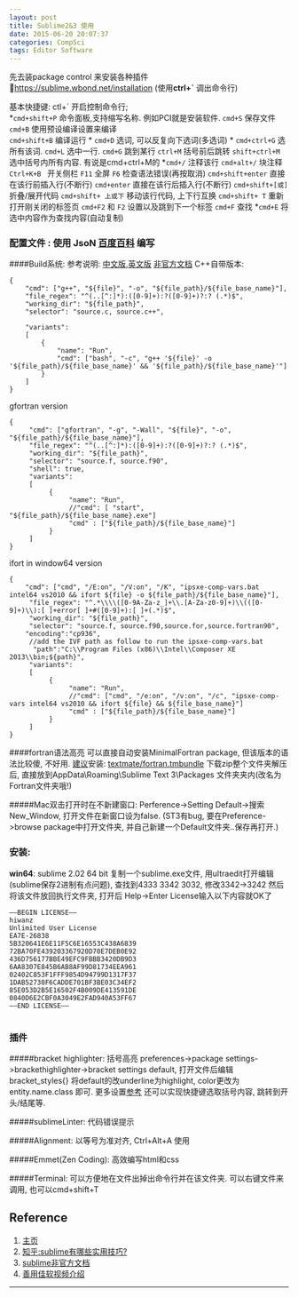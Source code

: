 ```yaml
---
layout: post
title: Sublime2&3 使用
date: 2015-06-20 20:07:37
categories: CompSci
tags: Editor Software
---
```



先去装package control 来安装各种插件 https://sublime.wbond.net/installation (使用**ctrl+\`** 调出命令行)

基本快捷键:
ctl+\`    开启控制命令行;   
\*`cmd+shift+P`    命令面板,支持缩写名称. 例如PCI就是安装软件. 
`cmd+S`    保存文件
`cmd+B`    使用预设编译设置来编译   
`cmd+shift+B`    编译运行
\* `cmd+D`    选词, 可以反复向下选词(多选词)
\* `cmd+ctrl+G`    选所有该词.
`cmd+L`    选中一行.
`cmd+G`    跳到某行
`ctrl+M`    括号前后跳转
`shift+ctrl+M`    选中括号内所有内容. 有说是cmd+ctrl+M的
\*`cmd+/`    注释该行    `cmd+alt+/`    块注释
`Ctrl+K+B `    开关侧栏
`F11`    全屏
`F6`    检查语法错误(再按取消)
`cmd+shift+enter`    直接在该行前插入行(不断行)     `cmd+enter`    直接在该行后插入行(不断行) 
`cmd+shift+[或]`    折叠/展开代码
`cmd+shift+ 上或下`    移动该行代码, 上下行互换
`cmd+shift+ T`    重新打开刚关闭的标签页
`cmd+F2` 和 `F2` 设置以及跳到下一个标签
`cmd+F` 查找
\*`cmd+E` 将选中内容作为查找内容(自动复制)

### 配置文件 : 使用 JsoN [百度百科](http://baike.baidu.com/view/136475.htm) 编写
####Build系统: 
参考说明: [中文版](http://jaylabs.sinaapp.com/Sublime_unofficial/reference/build_systems.html ),[英文版](http://sublimetext.info/docs/en/reference/build_systems.html  )  [非官方文档](http://sublime-text.readthedocs.org/en/latest/reference/build_systems.html  )
C++自带版本:
```
{
	"cmd": ["g++", "${file}", "-o", "${file_path}/${file_base_name}"],
	"file_regex": "^(..[^:]*):([0-9]+):?([0-9]+)?:? (.*)$",
	"working_dir": "${file_path}",
	"selector": "source.c, source.c++",

	"variants":
	[
		{
			"name": "Run",
			"cmd": ["bash", "-c", "g++ '${file}' -o '${file_path}/${file_base_name}' && '${file_path}/${file_base_name}'"]
		}
	]
}
```

gfortran version
```
{
     "cmd": ["gfortran", "-g", "-Wall", "${file}", "-o", "${file_path}/${file_base_name}"],
     "file_regex": "^(..[^:]*):([0-9]+):?([0-9]+)?:? (.*)$",
     "working_dir": "${file_path}",
     "selector": "source.f, source.f90",
     "shell": true,
     "variants":
     [
          {
               "name": "Run",
               //"cmd": [ "start", "${file_path}/${file_base_name}.exe"]
               "cmd" : ["${file_path}/${file_base_name}"]
          }
     ]
}
```

ifort in window64 version
```
{
	"cmd": ["cmd", "/E:on", "/V:on", "/K", "ipsxe-comp-vars.bat intel64 vs2010 && ifort ${file} -o ${file_path}/${file_base_name}"],
     "file_regex": "^.*\\\\([0-9A-Za-z_]+\\.[A-Za-z0-9]+)\\(([0-9]+)\\):[ ]+error[ ]+#([0-9]+):[ ]+(.*)$",
     "working_dir": "${file_path}",
     "selector": "source.f, source.f90,source.for,source.fortran90",
    "encoding":"cp936",
     //add the IVF path as follow to run the ipsxe-comp-vars.bat
      "path":"C:\\Program Files (x86)\\Intel\\Composer XE 2013\\bin;${path}",
     "variants":
     [
          {
               "name": "Run",
               //"cmd": ["cmd", "/e:on", "/v:on", "/c", "ipsxe-comp-vars intel64 vs2010 && ifort ${file} && ${file_base_name}"]
               "cmd" : ["${file_path}/${file_base_name}"]
          }
     ]
}
```
####fortran语法高亮
可以直接自动安装MinimalFortran package, 但该版本的语法比较傻, 不好用.
[建议](http://stackoverflow.com/questions/13713577/how-to-get-proper-text-color-highlighting-for-fortran-90-in-sublime-text-2  )安装: [textmate/fortran.tmbundle](https://github.com/textmate/fortran.tmbundle  ) 下载zip整个文件夹解压后, 直接放到AppData\Roaming\Sublime Text 3\Packages 文件夹夹内(改名为Fortran文件夹哦!)

#####Mac双击打开时在不新建窗口:
Perference->Setting Default->搜索New_Window, 打开文件在新窗口设为false. (ST3有bug, 要在Preference->browse package中打开文件夹, 并自己新建一个Default文件夹..保存再打开.)

### 安装:
**win64**: sublime 2.02 64 bit 
复制一个sublime.exe文件, 用ultraedit打开编辑(sublime保存2进制有点问题), 查找到4333 3342 3032, 修改3342->3242 然后将该文件放回执行文件夹, 打开后 Help->Enter License输入以下内容就OK了
```
—–BEGIN LICENSE—–
hiwanz
Unlimited User License
EA7E-26838
5B320641E6E11F5C6E16553C438A6839
72BA70FE439203367920D70E7DEB0E92
436D756177BBE49EFC9FBBB3420DB9D3
6AA8307E845B6AB8AF99D81734EEA961
02402C853F1FFF9854D94799D1317F37
1DAB52730F6CADDE701BF3BE03C34EF2
85E053D2B5E16502F4B009DE413591DE
0840D6E2CBF0A3049E2FAD940A53FF67
—–END LICENSE—–
 
```
### 插件
#####bracket highlighter: 括号高亮
 preferences->package settings->brackethighlighter->bracket settings default, 打开文件后编辑bracket_styles{} 将default的改underline为highlight, color更改为entity.name.class 即可. 更多设置[参考](http://blog.sserhuangdong.com/2014/04/22/my-sublime-setting/#BracketHighlighter配置  )
还可以实现快捷键选取括号内容, 跳转到开头/结尾等.

#####sublimeLinter: 代码错误提示

#####Alignment: 以等号为准对齐, Ctrl+Alt+A 使用

#####Emmet(Zen Coding): 高效编写html和css

#####Terminal: 可以方便地在文件出掉出命令行并在该文件夹. 可以右键文件来调用, 也可以cmd+shift+T

## Reference

1. [主页](http://www.sublimetext.com/)
2. [知乎:sublime有哪些实用技巧?](http://www.zhihu.com/question/19976788 )
3. [sublime非官方文档](http://sublime-text.readthedocs.org/en/latest/intro.html)
4. [善用佳软视频介绍](http://xbeta.info/sublime-text2.htm)


---
